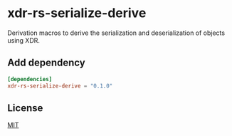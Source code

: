 # xdr-rs-serialize-derive

Derivation macros to derive the serialization and deserialization of objects using XDR.

## Add dependency

```toml
[dependencies]
xdr-rs-serialize-derive = "0.1.0"
```

## License

[MIT](https://choosealicense.com/licenses/mit/)
